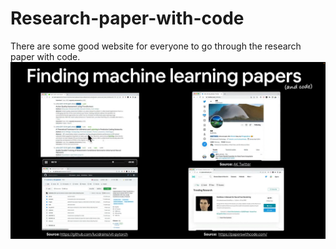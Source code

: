 # Research-paper-with-code
There are some good website for everyone to go through the research paper with code.
![alt text](https://github.com/yuvrajkari7/Research-paper-with-code/blob/main/Screenshot%20(62).png?raw=true)



